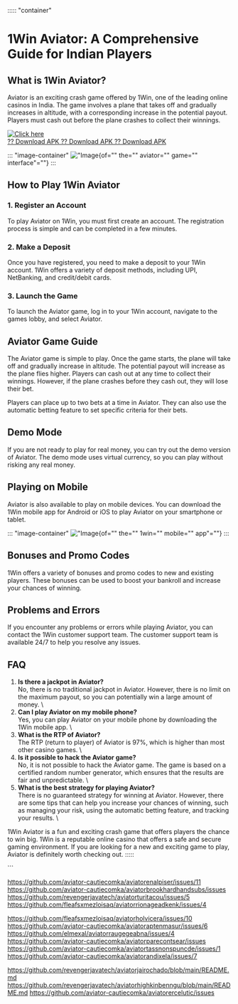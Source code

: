 ::::: \"container\"
# 1Win Aviator: A Comprehensive Guide for Indian Players

## What is 1Win Aviator?

Aviator is an exciting crash game offered by 1Win, one of the leading
online casinos in India. The game involves a plane that takes off and
gradually increases in altitude, with a corresponding increase in the
potential payout. Players must cash out before the plane crashes to
collect their winnings.

[![Click
here](https://readscoops.com/wp-content/uploads/2023/03/Readscoop-aviator-1-1.jpg)](https://traff.sbs/deff)\
[?? Download APK ?? Download APK ?? Download
APK](https://traff.sbs/deff)

::: \"image-container\"
!["Image](\%22https://1winbet.in/wp-content/uploads/2024/02/aviator-1win-how-start.webp\%22){of=""
the="" aviator="" game="" interface"=""}
:::

## How to Play 1Win Aviator

### 1. Register an Account

To play Aviator on 1Win, you must first create an account. The
registration process is simple and can be completed in a few minutes.

### 2. Make a Deposit

Once you have registered, you need to make a deposit to your 1Win
account. 1Win offers a variety of deposit methods, including UPI,
NetBanking, and credit/debit cards.

### 3. Launch the Game

To launch the Aviator game, log in to your 1Win account, navigate to the
games lobby, and select Aviator.

## Aviator Game Guide

The Aviator game is simple to play. Once the game starts, the plane will
take off and gradually increase in altitude. The potential payout will
increase as the plane flies higher. Players can cash out at any time to
collect their winnings. However, if the plane crashes before they cash
out, they will lose their bet.

Players can place up to two bets at a time in Aviator. They can also use
the automatic betting feature to set specific criteria for their bets.

## Demo Mode

If you are not ready to play for real money, you can try out the demo
version of Aviator. The demo mode uses virtual currency, so you can play
without risking any real money.

## Playing on Mobile

Aviator is also available to play on mobile devices. You can download
the 1Win mobile app for Android or iOS to play Aviator on your
smartphone or tablet.

::: \"image-container\"
!["Image](\%22https://1winbet.in/wp-content/uploads/2024/02/aviator-1win-mobile-app.webp\%22){of=""
the="" 1win="" mobile="" app"=""}
:::

## Bonuses and Promo Codes

1Win offers a variety of bonuses and promo codes to new and existing
players. These bonuses can be used to boost your bankroll and increase
your chances of winning.

## Problems and Errors

If you encounter any problems or errors while playing Aviator, you can
contact the 1Win customer support team. The customer support team is
available 24/7 to help you resolve any issues.

## FAQ

1.  **Is there a jackpot in Aviator?**\
    No, there is no traditional jackpot in Aviator. However, there is no
    limit on the maximum payout, so you can potentially win a large
    amount of money.
    \
2.  **Can I play Aviator on my mobile phone?**\
    Yes, you can play Aviator on your mobile phone by downloading the
    1Win mobile app.
    \
3.  **What is the RTP of Aviator?**\
    The RTP (return to player) of Aviator is 97%, which is higher than
    most other casino games.
    \
4.  **Is it possible to hack the Aviator game?**\
    No, it is not possible to hack the Aviator game. The game is based
    on a certified random number generator, which ensures that the
    results are fair and unpredictable.
    \
5.  **What is the best strategy for playing Aviator?**\
    There is no guaranteed strategy for winning at Aviator. However,
    there are some tips that can help you increase your chances of
    winning, such as managing your risk, using the automatic betting
    feature, and tracking your results.
    \

1Win Aviator is a fun and exciting crash game that offers players the
chance to win big. 1Win is a reputable online casino that offers a safe
and secure gaming environment. If you are looking for a new and exciting
game to play, Aviator is definitely worth checking out.
:::::

\`\`\`

https://github.com/aviator-cautiecomka/aviatorenalpiser/issues/11
https://github.com/aviator-cautiecomka/aviatorbrookhardhandsubs/issues
https://github.com/revengerjavatech/aviatorturitacou/issues/5
https://github.com/fleafsxmezloisaq/aviatorrionageadkenk/issues/4

https://github.com/fleafsxmezloisaq/aviatorholvicera/issues/10
https://github.com/aviator-cautiecomka/aviatoraptenmasur/issues/6
https://github.com/elmexal/aviatorraugegeabna/issues/4
https://github.com/aviator-cautiecomka/aviatorparecontsear/issues
https://github.com/aviator-cautiecomka/aviatortassnonspuncde/issues/1
https://github.com/aviator-cautiecomka/aviatorandixela/issues/7

https://github.com/revengerjavatech/aviatorjairochado/blob/main/README.md
https://github.com/revengerjavatech/aviatorhighkinbenngu/blob/main/README.md
https://github.com/aviator-cautiecomka/aviatorercelutic/issues
